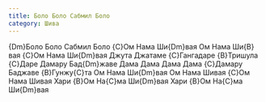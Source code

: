 ```yaml
---
title: Боло Боло Сабмил Боло
category: Шива
---
```

{Dm}Боло Боло Сабмил Боло {C}Ом Нама Ши{Dm}вая
Ом Нама Ши{B}вая {C}Ом Нама Ши{Dm}вая
Джута Джатаме {C}Гангадаре
{B}Тришула {C}Даре Дамару Бад{Dm}жаве
Дама Дама Дама Дама {C}Дамару Баджаве
{B}Гунжу{C}та Ом Нама Ши{Dm}вая
Ом Нама Шивая {C}Ом Нама Шивая
Хари {B}Ом На{C}ма Ши{Dm}вая Хари {B}Ом На{C}ма Ши{Dm}вая
